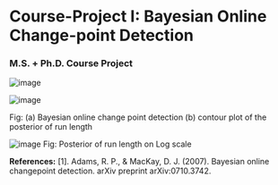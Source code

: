 # Course-Project I: Bayesian Online Change-point Detection 
### M.S. + Ph.D. Course Project

![image](https://github.com/deepanshuIITM/Bayesian-Online-Change-point-Detection/assets/137225940/2c5cf8ed-1b10-4371-a984-341121bb6007)

![image](https://github.com/deepanshuIITM/Bayesian-Online-Change-point-Detection/assets/137225940/b20645d8-db8b-4815-bed2-cf06068422ed)

Fig: (a) Bayesian online change point detection (b) contour plot of the posterior of run length

![image](https://github.com/deepanshuIITM/Bayesian-Online-Change-point-Detection/assets/137225940/2e4954c3-c8cc-4a02-b0a8-86df7a04cffe)
Fig: Posterior of run length on Log scale







**References:**
[1]. Adams, R. P., & MacKay, D. J. (2007). Bayesian online changepoint detection. arXiv preprint arXiv:0710.3742.
